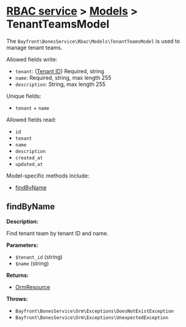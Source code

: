# [RBAC service](../README.md) > [Models](README.md) > TenantTeamsModel

The `Bayfront\BonesService\Rbac\Models\TenantTeamsModel` is used to manage tenant teams.

Allowed fields write:

- `tenant`: ([Tenant ID](tenants.md)) Required, string
- `name`: Required, string, max length 255
- `description`: String, max length 255

Unique fields:

- `tenant` + `name`

Allowed fields read:

- `id`
- `tenant`
- `name`
- `description`
- `created_at`
- `updated_at`

Model-specific methods include:

- [findByName](#findbyname)

## findByName

**Description:**

Find tenant team by tenant ID and name.

**Parameters:**

- `$tenant_id` (string)
- `$name` (string)

**Returns:**

- [OrmResource](https://github.com/bayfrontmedia/bones-service-orm/blob/master/docs/ormresource.md)

**Throws:**

- `Bayfront\BonesService\Orm\Exceptions\DoesNotExistException`
- `Bayfront\BonesService\Orm\Exceptions\UnexpectedException`